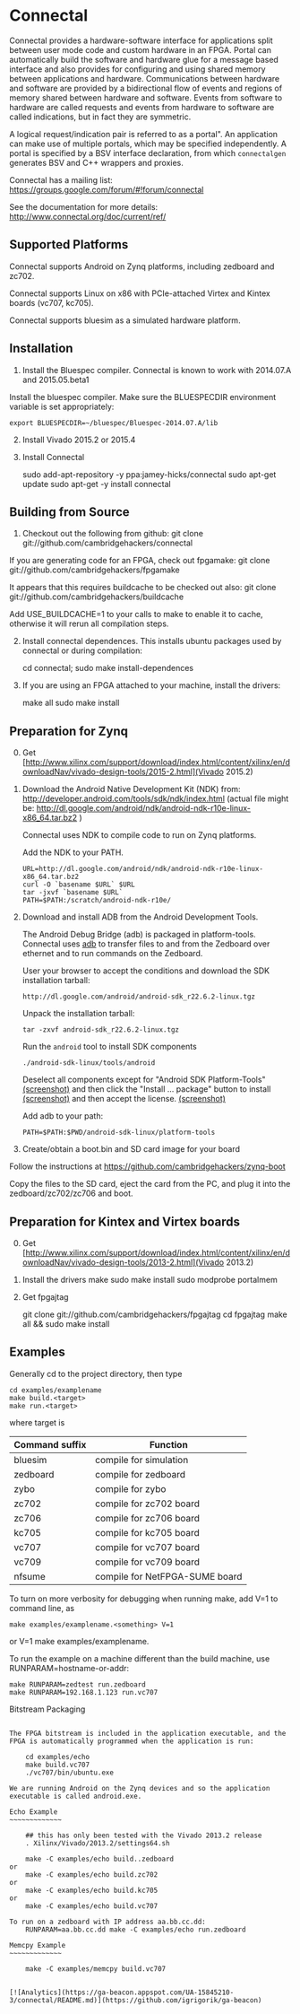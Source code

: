 Connectal
====


Connectal provides a hardware-software interface for applications split
between user mode code and custom hardware in an FPGA.  Portal can
automatically build the software and hardware glue for a message based
interface and also provides for configuring and using shared memory
between applications and hardware. Communications between hardware and
software are provided by a bidirectional flow of events and regions of
memory shared between hardware and software.  Events from software to
hardware are called requests and events from hardware to software are
called indications, but in fact they are symmetric.

A logical request/indication pair is referred to as a portal".  An
application can make use of multiple portals, which may be specified
independently. A portal is specified by a BSV interface declaration,
from which `connectalgen` generates BSV and C++ wrappers and
proxies.

Connectal has a mailing list:
   https://groups.google.com/forum/#!forum/connectal

See the documentation for more details:
   http://www.connectal.org/doc/current/ref/

Supported Platforms
-------------------

Connectal supports Android on Zynq platforms, including zedboard and zc702.

Connectal supports Linux on x86 with PCIe-attached Virtex and Kintex boards (vc707, kc705).

Connectal supports bluesim as a simulated hardware platform. 


Installation
------------

1. Install the Bluespec compiler. Connectal is known to work with 2014.07.A and 2015.05.beta1

Install the bluespec compiler. Make sure the BLUESPECDIR environment
variable is set appropriately:

    export BLUESPECDIR=~/bluespec/Bluespec-2014.07.A/lib

2. Install Vivado 2015.2 or 2015.4

3. Install Connectal

    sudo add-apt-repository -y ppa:jamey-hicks/connectal
    sudo apt-get update
    sudo apt-get -y install connectal

Building from Source
--------------------

1. Checkout out the following from github:
    git clone git://github.com/cambridgehackers/connectal

If you are generating code for an FPGA, check out fpgamake:
    git clone git://github.com/cambridgehackers/fpgamake

It appears that this requires buildcache to be checked out also:
    git clone git://github.com/cambridgehackers/buildcache

Add USE_BUILDCACHE=1 to your calls to make to enable it to cache, otherwise it will rerun all compilation steps.

2. Install connectal dependences. This installs ubuntu packages used by connectal or during compilation:

    cd connectal;
    sudo make install-dependences

3. If you are using an FPGA attached to your machine, install the drivers:

    make all
    sudo make install


Preparation for Zynq
--------------------

0. Get [http://www.xilinx.com/support/download/index.html/content/xilinx/en/downloadNav/vivado-design-tools/2015-2.html](Vivado 2015.2)


1. Download the Android Native Development Kit (NDK) from: 
     http://developer.android.com/tools/sdk/ndk/index.html
     (actual file might be:
         http://dl.google.com/android/ndk/android-ndk-r10e-linux-x86_64.tar.bz2
     )

   Connectal uses NDK to compile code to run on Zynq platforms.

   Add the NDK to your PATH.

       URL=http://dl.google.com/android/ndk/android-ndk-r10e-linux-x86_64.tar.bz2
       curl -O `basename $URL` $URL
       tar -jxvf `basename $URL`
       PATH=$PATH:/scratch/android-ndk-r10e/

2. Download and install ADB from the Android Development Tools.

   The Android Debug Bridge (adb) is packaged in platform-tools. Connectal
   uses [adb](http://developer.android.com/tools/help/adb.html) to
   transfer files to and from the Zedboard over ethernet and to run
   commands on the Zedboard.

   User your browser to accept the conditions and download the SDK installation tarball:

       http://dl.google.com/android/android-sdk_r22.6.2-linux.tgz

   Unpack the installation tarball:

       tar -zxvf android-sdk_r22.6.2-linux.tgz

   Run the `android` tool to install SDK components

       ./android-sdk-linux/tools/android

   Deselect all components except for "Android SDK Platform-Tools" [(screenshot)](doc/android-sdk-screenshots/android-sdk-manager.png) and
   then click the "Install ... package" button to install [(screenshot)](doc/android-sdk-screenshots/android-sdk-license.png) and then
   accept the license. [(screenshot)](doc/android-sdk-screenshots/android-sdk-manager-log.png)

   Add adb to your path:

       PATH=$PATH:$PWD/android-sdk-linux/platform-tools

3. Create/obtain a boot.bin and SD card image for your board

Follow the instructions at https://github.com/cambridgehackers/zynq-boot

Copy the files to the SD card, eject the card from the PC, and plug it into the zedboard/zc702/zc706 and boot.


Preparation for Kintex and Virtex boards
----------------------------------------

0. Get [http://www.xilinx.com/support/download/index.html/content/xilinx/en/downloadNav/vivado-design-tools/2013-2.html](Vivado 2013.2)

1. Install the drivers
    make
    sudo make install
    sudo modprobe portalmem

2. Get fpgajtag

    git clone git://github.com/cambridgehackers/fpgajtag
    cd fpgajtag
    make all && sudo make install

Examples
--------

Generally cd to the project directory, then type

    cd examples/examplename
    make build.<target>
    make run.<target>

where target is

Command suffix | Function
--------------|----------
bluesim | compile for simulation
zedboard| compile for zedboard
zybo| compile for zybo
zc702| compile for zc702 board
zc706| compile for zc706 board
kc705| compile for kc705 board
vc707| compile for vc707 board
vc709| compile for vc709 board
nfsume| compile for NetFPGA-SUME board

To turn on more verbosity for debugging when running make,
add V=1 to command line, as

    make examples/examplename.<something> V=1
or
    V=1 make examples/examplename.<something>

To run the example on a machine different than the build machine, use RUNPARAM=hostname-or-addr:

    make RUNPARAM=zedtest run.zedboard
    make RUNPARAM=192.168.1.123 run.vc707

Bitstream Packaging
~~~~~~~~~~~~~~~~~~~

The FPGA bitstream is included in the application executable, and the
FPGA is automatically programmed when the application is run:

    cd examples/echo
    make build.vc707
    ./vc707/bin/ubuntu.exe

We are running Android on the Zynq devices and so the application
executable is called android.exe.

Echo Example
~~~~~~~~~~~~~

    ## this has only been tested with the Vivado 2013.2 release
    . Xilinx/Vivado/2013.2/settings64.sh

    make -C examples/echo build..zedboard
or
    make -C examples/echo build.zc702
or
    make -C examples/echo build.kc705
or
    make -C examples/echo build.vc707

To run on a zedboard with IP address aa.bb.cc.dd:
    RUNPARAM=aa.bb.cc.dd make -C examples/echo run.zedboard

Memcpy Example
~~~~~~~~~~~~~

    make -C examples/memcpy build.vc707


[![Analytics](https://ga-beacon.appspot.com/UA-15845210-3/connectal/README.md)](https://github.com/igrigorik/ga-beacon)
